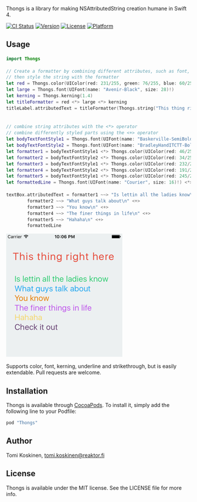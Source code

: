 Thongs is a library for making NSAttributedString creation humane in Swift 4. 

[![CI Status](http://img.shields.io/travis/tottakai/Thongs.svg?style=flat)](https://travis-ci.org/tottakai/Thongs)
[![Version](https://img.shields.io/cocoapods/v/Thongs.svg?style=flat)](http://cocoapods.org/pods/Thongs)
[![License](https://img.shields.io/cocoapods/l/Thongs.svg?style=flat)](http://cocoapods.org/pods/Thongs)
[![Platform](https://img.shields.io/cocoapods/p/Thongs.svg?style=flat)](http://cocoapods.org/pods/Thongs)

## Usage

```swift
import Thongs

// Create a formatter by combining different attributes, such as font, color, kerning...
// then style the string with the formatter
let red = Thongs.color(UIColor(red: 231/255, green: 76/255, blue: 60/255, alpha: 1))
let large = Thongs.font(UIFont(name: "Avenir-Black", size: 28)!)
let kerning = Thongs.kerning(1.4)
let titleFormatter = red <*> large <*> kerning
titleLabel.attributedText = titleFormatter(Thongs.string("This thing right here"))


// combine string attributes with the <*> operator
// combine differently styled parts using the <+> operator
let bodyTextFontStyle1 = Thongs.font(UIFont(name: "Baskerville-SemiBoldItalic", size: 24)!)
let bodyTextFontStyle2 = Thongs.font(UIFont(name: "BradleyHandITCTT-Bold", size: 16)!)
let formatter1 = bodyTextFontStyle1 <*> Thongs.color(UIColor(red: 46/255, green: 204/255, blue: 113/255, alpha: 1))
let formatter2 = bodyTextFontStyle2 <*> Thongs.color(UIColor(red: 34/255, green: 167/255, blue: 240/255, alpha: 1))
let formatter3 = bodyTextFontStyle1 <*> Thongs.color(UIColor(red: 232/255, green: 126/255, blue: 4/255, alpha: 1))
let formatter4 = bodyTextFontStyle2 <*> Thongs.color(UIColor(red: 191/255, green: 85/255, blue: 236/255, alpha: 1))
let formatter5 = bodyTextFontStyle1 <*> Thongs.color(UIColor(red: 245/255, green: 215/255, blue: 110/255, alpha: 1))
let formattedLine = Thongs.font(UIFont(name: "Courier", size: 16)!) <*> Thongs.color(UIColor(red: 103/255, green: 65/255, blue: 114/255, alpha: 1)) ~~> "Check it out\n"

textBox.attributedText = formatter1 ~~> "Is lettin all the ladies know\n" <+>
        formatter2 ~~> "What guys talk about\n" <+>
        formatter3 ~~> "You know\n" <+>
        formatter4 ~~> "The finer things in life\n" <+>
        formatter5 ~~> "Hahaha\n" <+>
        formattedLine
```

<img src="Example/Media/ThongsExample.png" width="317"/>

Supports color, font, kerning, underline and strikethrough, but is easily extendable. Pull requests are welcome.

## Installation

Thongs is available through [CocoaPods](http://cocoapods.org). To install
it, simply add the following line to your Podfile:

```ruby
pod "Thongs"
```

## Author

Tomi Koskinen, tomi.koskinen@reaktor.fi 

## License

Thongs is available under the MIT license. See the LICENSE file for more info.

